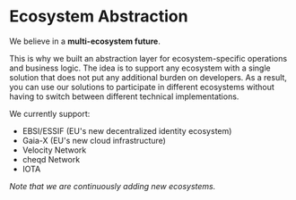 # Ecosystem Abstraction

We believe in a **multi-ecosystem future**.

This is why we built an abstraction layer for ecosystem-specific operations and business logic. The idea is to support any ecosystem with a single solution that does not put any additional burden on developers. As a result, you can use our solutions to participate in different ecosystems without having to switch between different technical implementations.

We currently support:

* EBSI/ESSIF (EU's new decentralized identity ecosystem)
* Gaia-X (EU's new cloud infrastructure)
* Velocity Network
* cheqd Network
* IOTA

_Note that we are continuously adding new ecosystems._
